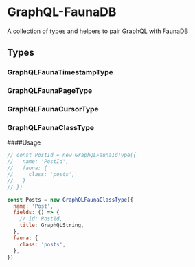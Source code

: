 # GraphQL-FaunaDB
A collection of types and helpers to pair GraphQL with FaunaDB

## Types


### GraphQLFaunaTimestampType

### GraphQLFaunaPageType

### GraphQLFaunaCursorType

### GraphQLFaunaClassType

####Usage


```js
// const PostId = new GraphQLFaunaIdType({
//   name: 'PostId',
//   fauna: {
//     class: 'posts',
//   }
// })

const Posts = new GraphQLFaunaClassType({
  name: 'Post',
  fields: () => {
    // id: PostId,
    title: GraphQLString,
  },
  fauna: {
    class: 'posts',
  },
})
```

